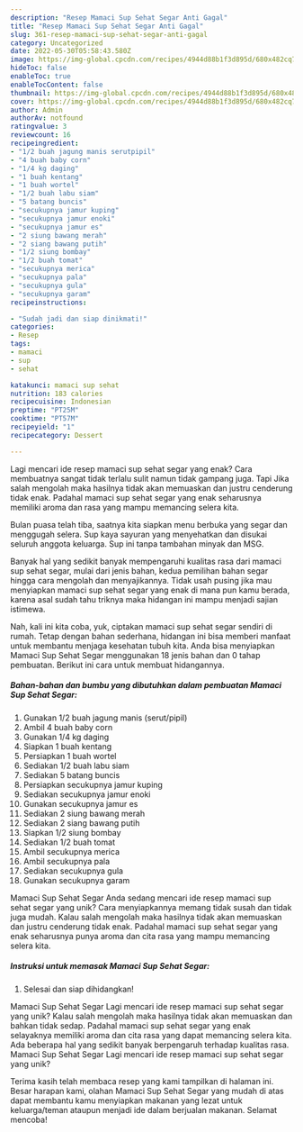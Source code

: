 ```yaml
---
description: "Resep Mamaci Sup Sehat Segar Anti Gagal"
title: "Resep Mamaci Sup Sehat Segar Anti Gagal"
slug: 361-resep-mamaci-sup-sehat-segar-anti-gagal
category: Uncategorized
date: 2022-05-30T05:58:43.580Z
image: https://img-global.cpcdn.com/recipes/4944d88b1f3d895d/680x482cq70/mamaci-sup-sehat-segar-foto-resep-utama.jpg
hideToc: false
enableToc: true
enableTocContent: false
thumbnail: https://img-global.cpcdn.com/recipes/4944d88b1f3d895d/680x482cq70/mamaci-sup-sehat-segar-foto-resep-utama.jpg
cover: https://img-global.cpcdn.com/recipes/4944d88b1f3d895d/680x482cq70/mamaci-sup-sehat-segar-foto-resep-utama.jpg
author: Admin
authorAv: notfound
ratingvalue: 3
reviewcount: 16
recipeingredient:
- "1/2 buah jagung manis serutpipil"
- "4 buah baby corn"
- "1/4 kg daging"
- "1 buah kentang"
- "1 buah wortel"
- "1/2 buah labu siam"
- "5 batang buncis"
- "secukupnya jamur kuping"
- "secukupnya jamur enoki"
- "secukupnya jamur es"
- "2 siung bawang merah"
- "2 siang bawang putih"
- "1/2 siung bombay"
- "1/2 buah tomat"
- "secukupnya merica"
- "secukupnya pala"
- "secukupnya gula"
- "secukupnya garam"
recipeinstructions:

- "Sudah jadi dan siap dinikmati!"
categories:
- Resep
tags:
- mamaci
- sup
- sehat

katakunci: mamaci sup sehat 
nutrition: 183 calories
recipecuisine: Indonesian
preptime: "PT25M"
cooktime: "PT57M"
recipeyield: "1"
recipecategory: Dessert

---
```



Lagi mencari ide resep mamaci sup sehat segar yang enak? Cara membuatnya sangat tidak terlalu sulit namun tidak gampang juga. Tapi Jika salah mengolah maka hasilnya tidak akan memuaskan dan justru cenderung tidak enak. Padahal mamaci sup sehat segar yang enak seharusnya memiliki aroma dan rasa yang mampu memancing selera kita.


Bulan puasa telah tiba, saatnya kita siapkan menu berbuka yang segar dan menggugah selera. Sup kaya sayuran yang menyehatkan dan disukai seluruh anggota keluarga. Sup ini tanpa tambahan minyak dan MSG.

Banyak hal yang sedikit banyak mempengaruhi kualitas rasa dari mamaci sup sehat segar, mulai dari jenis bahan, kedua pemilihan bahan segar hingga cara mengolah dan menyajikannya. Tidak usah pusing jika mau menyiapkan mamaci sup sehat segar yang enak di mana pun kamu berada, karena asal sudah tahu triknya maka hidangan ini mampu menjadi sajian istimewa.


Nah, kali ini kita coba, yuk, ciptakan mamaci sup sehat segar sendiri di rumah. Tetap dengan bahan sederhana, hidangan ini bisa memberi manfaat untuk membantu menjaga kesehatan tubuh kita. Anda bisa menyiapkan Mamaci Sup Sehat Segar menggunakan 18 jenis bahan dan 0 tahap pembuatan. Berikut ini cara untuk membuat hidangannya.

<!--inarticleads1-->

##### Bahan-bahan dan bumbu yang dibutuhkan dalam pembuatan Mamaci Sup Sehat Segar:

1. Gunakan 1/2 buah jagung manis (serut/pipil)
1. Ambil 4 buah baby corn
1. Gunakan 1/4 kg daging
1. Siapkan 1 buah kentang
1. Persiapkan 1 buah wortel
1. Sediakan 1/2 buah labu siam
1. Sediakan 5 batang buncis
1. Persiapkan secukupnya jamur kuping
1. Sediakan secukupnya jamur enoki
1. Gunakan secukupnya jamur es
1. Sediakan 2 siung bawang merah
1. Sediakan 2 siang bawang putih
1. Siapkan 1/2 siung bombay
1. Sediakan 1/2 buah tomat
1. Ambil secukupnya merica
1. Ambil secukupnya pala
1. Sediakan secukupnya gula
1. Gunakan secukupnya garam


Mamaci Sup Sehat Segar Anda sedang mencari ide resep mamaci sup sehat segar yang unik? Cara menyiapkannya memang tidak susah dan tidak juga mudah. Kalau salah mengolah maka hasilnya tidak akan memuaskan dan justru cenderung tidak enak. Padahal mamaci sup sehat segar yang enak seharusnya punya aroma dan cita rasa yang mampu memancing selera kita. 

<!--inarticleads2-->

##### Instruksi untuk memasak Mamaci Sup Sehat Segar:


1. Selesai dan siap dihidangkan!

Mamaci Sup Sehat Segar Lagi mencari ide resep mamaci sup sehat segar yang unik? Kalau salah mengolah maka hasilnya tidak akan memuaskan dan bahkan tidak sedap. Padahal mamaci sup sehat segar yang enak selayaknya memiliki aroma dan cita rasa yang dapat memancing selera kita. Ada beberapa hal yang sedikit banyak berpengaruh terhadap kualitas rasa. Mamaci Sup Sehat Segar Lagi mencari ide resep mamaci sup sehat segar yang unik? 

Terima kasih telah membaca resep yang kami tampilkan di halaman ini. Besar harapan kami, olahan Mamaci Sup Sehat Segar yang mudah di atas dapat membantu kamu menyiapkan makanan yang lezat untuk keluarga/teman ataupun menjadi ide dalam berjualan makanan. Selamat mencoba!
